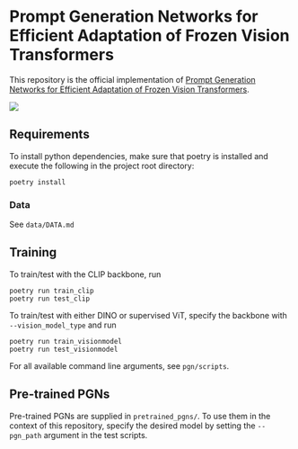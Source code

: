 # Prompt Generation Networks for Efficient Adaptation of Frozen Vision Transformers

This repository is the official implementation of [Prompt Generation Networks for Efficient Adaptation of Frozen Vision Transformers](https://arxiv.org/abs/2030.12345). 

![](./figure/arch.jpg)

## Requirements

To install python dependencies, make sure that poetry is installed and execute the following in the project root directory:

```setup
poetry install
```
### Data
See `data/DATA.md`

## Training

To train/test with the CLIP backbone, run

```train
poetry run train_clip
poetry run test_clip
```

To train/test with either DINO or supervised ViT, specify the backbone with `--vision_model_type` and run

```train
poetry run train_visionmodel
poetry run test_visionmodel
```

For all available command line arguments, see `pgn/scripts`.

## Pre-trained PGNs
Pre-trained PGNs are supplied in `pretrained_pgns/`. To use them in the context of this repository, specify the desired model by setting the `--pgn_path` argument in the test scripts.
